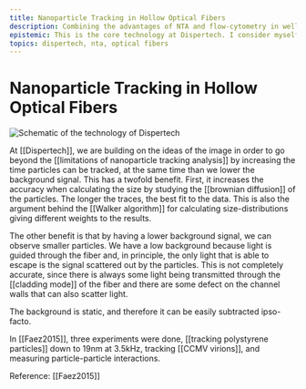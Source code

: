 ```yaml
---
title: Nanoparticle Tracking in Hollow Optical Fibers
description: Combining the advantages of NTA and flow-cytometry in well-defined geometries have multiple advantages, including increased size resolution.
epistemic: This is the core technology at Dispertech. I consider myself an expert in the area.
topics: dispertech, nta, optical fibers
---
```

# Nanoparticle Tracking in Hollow Optical Fibers
![Schematic of the technology of Dispertech](/nanoCET.png)

At [[Dispertech]], we are building on the ideas of the image in order to go beyond the [[limitations of nanoparticle tracking analysis]] by increasing the time particles can be tracked, at the same time than we lower the background signal. This has a twofold benefit. First, it increases the accuracy when calculating the size by studying the [[brownian diffusion]] of the particles. The longer the traces, the best fit to the data. This is also the argument behind the [[Walker algorithm]] for calculating size-distributions giving different weights to the results. 

The other benefit is that by having a lower background signal, we can observe smaller particles. We have a low background because light is guided through the fiber and, in principle, the only light that is able to escape is the signal scattered out by the particles. This is not completely accurate, since there is always some light being transmitted through the [[cladding mode]] of the fiber and there are some defect on the channel walls that can also scatter light. 

The background is static, and therefore it can be easily subtracted ipso-facto. 

In [[Faez2015]], three experiments were done, [[tracking polystyrene particles]] down to 19nm at 3.5kHz, tracking [[CCMV virions]], and measuring particle-particle interactions. 

Reference: [[Faez2015]]